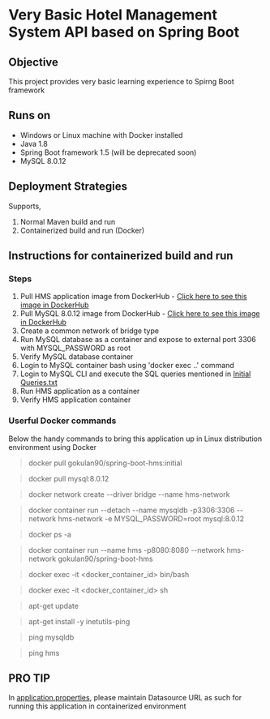 # Very Basic Hotel Management System API based on Spring Boot

## Objective

This project provides very basic learning experience to Spirng Boot framework

## Runs on

- Windows or Linux machine with Docker installed
- Java 1.8
- Spring Boot framework 1.5 (will be deprecated soon)
- MySQL 8.0.12

## Deployment Strategies

Supports,

1. Normal Maven build and run
2. Containerized build and run (Docker)

## Instructions for containerized build and run

### Steps 

1. Pull HMS application image from DockerHub - [Click here to see this image in DockerHub](https://hub.docker.com/repository/registry-1.docker.io/gokulan90/spring-boot-hms/tags?page=1)
2. Pull MySQL 8.0.12 image from DockerHub - [Click here to see this image in DockerHub](https://hub.docker.com/layers/mysql/library/mysql/8.0.12/images/sha256-ee1e8adfcefbc1dadf8bc01350b6b6ba9c6925d45e02371edf56e13b780f0e5a?context=explore)
3. Create a common network of bridge type
4. Run MySQL database as a container and expose to external port 3306 with MYSQL_PASSWORD as root
5. Verify MySQL database container
6. Login to MySQL container bash using 'docker exec ..' command
7. Login to MySQL CLI and execute the SQL queries mentioned in [Initial Queries.txt](https://github.com/gokulanviswanathan/Spring-Boot-Hotel-Management-System/blob/master/Initial_DB_Queries.txt)
8. Run HMS application as a container
9. Verify HMS application container

### Userful Docker commands

Below the handy commands to bring this application up in Linux distribution environment using Docker

> docker pull gokulan90/spring-boot-hms:initial

> docker pull mysql:8.0.12

> docker network create --driver bridge --name hms-network

> docker container run --detach --name mysqldb -p3306:3306 --network hms-network -e MYSQL_PASSWORD=root mysql:8.0.12

> docker ps -a 

> docker container run --name hms -p8080:8080 --network hms-network gokulan90/spring-boot-hms

> docker exec -it <docker_container_id> bin/bash

> docker exec -it <docker_container_id> sh

> apt-get update

> apt-get install -y inetutils-ping

> ping mysqldb

> ping hms

## PRO TIP

In [application.properties](https://github.com/gokulanviswanathan/Spring-Boot-Hotel-Management-System/blob/master/src/main/resources/application.properties), please maintain Datasource URL as such for running this application in containerized environment
